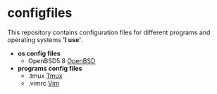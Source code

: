 # configfiles

This repository contains configuration files for different programs and operating systems **'I use'**.

* **os config files**
    * OpenBSD5.8 [OpenBSD](http://www.openbsd.org/)
* **programs config files**
    * .tmux [Tmux](https://tmux.github.io/)
    * .vimrc [Vim](http://www.vim.org/)

